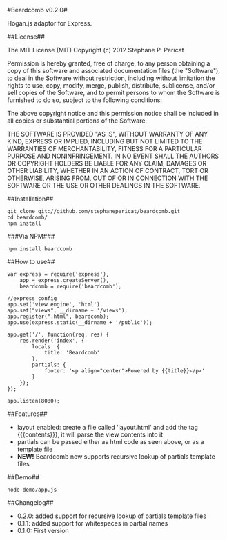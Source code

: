 #Beardcomb v0.2.0#

Hogan.js adaptor for Express.

##License##

The MIT License (MIT)
Copyright (c) 2012 Stephane P. Pericat

Permission is hereby granted, free of charge, to any person obtaining a copy of this software and associated documentation files (the "Software"), to deal in the Software without restriction, including without limitation the rights to use, copy, modify, merge, publish, distribute, sublicense, and/or sell copies of the Software, and to permit persons to whom the Software is furnished to do so, subject to the following conditions:

The above copyright notice and this permission notice shall be included in all copies or substantial portions of the Software.

THE SOFTWARE IS PROVIDED "AS IS", WITHOUT WARRANTY OF ANY KIND, EXPRESS OR IMPLIED, INCLUDING BUT NOT LIMITED TO THE WARRANTIES OF MERCHANTABILITY, FITNESS FOR A PARTICULAR PURPOSE AND NONINFRINGEMENT. IN NO EVENT SHALL THE AUTHORS OR COPYRIGHT HOLDERS BE LIABLE FOR ANY CLAIM, DAMAGES OR OTHER LIABILITY, WHETHER IN AN ACTION OF CONTRACT, TORT OR OTHERWISE, ARISING FROM, OUT OF OR IN CONNECTION WITH THE SOFTWARE OR THE USE OR OTHER DEALINGS IN THE SOFTWARE.

##Installation##

    git clone git://github.com/stephanepericat/beardcomb.git
    cd beardcomb/
    npm install
    
###Via NPM###

    npm install beardcomb
    
##How to use##

    var express = require('express'),
        app = express.createServer(),
        beardcomb = require('beardcomb');
    
    //express config
    app.set('view engine', 'html')
    app.set("views", __dirname + '/views');
    app.register(".html", beardcomb);
    app.use(express.static(__dirname + '/public'));

    app.get('/', function(req, res) {
        res.render('index', {
            locals: {
                title: 'Beardcomb'
            },
            partials: {
                footer: '<p align="center">Powered by {{title}}</p>'
            }
        });    
    });

    app.listen(8080);

##Features##

- layout enabled: create a file called 'layout.html' and add the tag {{{contents}}}, it will parse the view contents into it
- partials can be passed either as html code as seen above, or as a template file
- <b>NEW!</b> Beardcomb now supports recursive lookup of partials template files

##Demo##

    node demo/app.js

##Changelog##

- 0.2.0: added support for recursive lookup of partials template files
- 0.1.1: added support for whitespaces in partial names
- 0.1.0: First version
